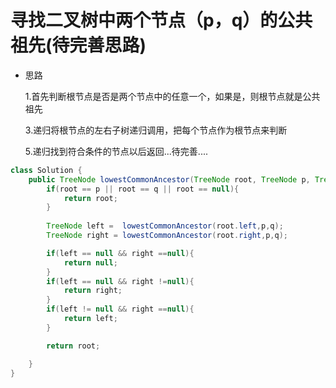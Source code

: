 
# 寻找二叉树中两个节点（p，q）的公共祖先(待完善思路)


* 思路

  1.首先判断根节点是否是两个节点中的任意一个，如果是，则根节点就是公共祖先
  
  3.递归将根节点的左右子树递归调用，把每个节点作为根节点来判断

  5.递归找到符合条件的节点以后返回...待完善....

```java
class Solution {
    public TreeNode lowestCommonAncestor(TreeNode root, TreeNode p, TreeNode q) {
        if(root == p || root == q || root == null){
            return root;
        }
        
        TreeNode left =  lowestCommonAncestor(root.left,p,q);
        TreeNode right = lowestCommonAncestor(root.right,p,q);

        if(left == null && right ==null){
            return null;
        }
        if(left == null && right !=null){
            return right;
        }
        if(left != null && right ==null){
            return left;
        }

        return root;

    }
}
```
